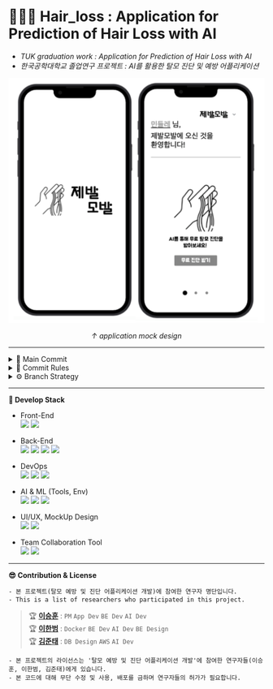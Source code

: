 # 👨🏻‍🦲 Hair_loss : Application for Prediction of Hair Loss with AI
- _TUK graduation work : Application for Prediction of Hair Loss with AI_                 
- _한국공학대학교 졸업연구 프로젝트 : AI를 활용한 탈모 진단 및 예방 어플리케이션_    


<p align="center">
  <img src="https://github.com/CodingLeeSeungHoon/HairLossDetection/blob/deploy/design/mockup/mock_sample.png" />
  
</p>
<p align="center">
  <i>↑ application mock design </i>
  
</p>

---

<details>
    <summary>🔎 Main Commit</summary>

 ```
 주요 Commit과 작성자를 같이 표기
 ```
 No major commits yet..

</details>
 
<details>
    <summary>📑 Commit Rules</summary>

 ```
 Commit Rule
 [JBMB-Jira_Ticket_Num] Commit contents (contributor)
 ex) [JBMB-0001] BE Dto, Dao, Controller 구성 (이승훈)
 ```


</details>
 
 
<details>
    <summary>⚙ Branch Strategy</summary>

 No major branch strategy yet..

</details>
 
---    
**💎 Develop Stack**
- Front-End    
  <img src="https://img.shields.io/badge/flutter-02569B?style=for-the-badge&logo=flutter&logoColor=white">  <img src="https://img.shields.io/badge/intellij-000000?style=for-the-badge&logo=intellijidea&logoColor=white">
- Back-End  
<img src="https://img.shields.io/badge/JAVA-007396?style=for-the-badge&logo=java&logoColor=white"> <img src="https://img.shields.io/badge/Spring-6DB33F?style=for-the-badge&logo=Spring&logoColor=white"> <img src="https://img.shields.io/badge/mysql-4479A1?style=for-the-badge&logo=mysql&logoColor=white"> <img src="https://img.shields.io/badge/intellij-000000?style=for-the-badge&logo=intellijidea&logoColor=white">

- DevOps    
  <img src="https://img.shields.io/badge/aws-232F3E?style=for-the-badge&logo=amazonaws&logoColor=white"> <img src="https://img.shields.io/badge/docker-2496ED?style=for-the-badge&logo=docker&logoColor=white"> <img src="https://img.shields.io/badge/jenkins-D24939?style=for-the-badge&logo=jenkins&logoColor=white">


- AI & ML (Tools, Env)    
  <img src="https://img.shields.io/badge/colab-F9AB00?style=for-the-badge&logo=googlecolab&logoColor=white"> <img src="https://img.shields.io/badge/scikit_learn-F7931E?style=for-the-badge&logo=scikit-learn&logoColor=white"> <img src="https://img.shields.io/badge/tensorflow-FF6F00?style=for-the-badge&logo=tensorflow&logoColor=white"> 
  
- UI/UX, MockUp Design    
  <img src="https://img.shields.io/badge/proto.io-34A7C1?style=for-the-badge&logo=proto.io&logoColor=white"> <img src="https://img.shields.io/badge/adobe_photoshop-31A8FF?style=for-the-badge&logo=adobephotoshop&logoColor=white"> 
  
- Team Collaboration Tool    
  <img src="https://img.shields.io/badge/github-181717?style=for-the-badge&logo=github&logoColor=white"> <img src="https://img.shields.io/badge/jira-0052CC?style=for-the-badge&logo=jira&logoColor=white">


---    
**😎 Contribution & License**
```
- 본 프로젝트(탈모 예방 및 진단 어플리케이션 개발)에 참여한 연구자 명단입니다.
- This is a list of researchers who participated in this project.
```  
> 🏆 **[이승훈](https://github.com/CodingLeeSeungHoon)** : ```PM``` ```App Dev``` ```BE Dev``` ```AI Dev```    
> 🏆 **[이한범](https://github.com/Y-greatigr)** : ```Docker``` ```BE Dev``` ```AI Dev``` ```BE Design```      
> 🏆 **[김준태](https://github.com/KZunT)** : ```DB Design``` ```AWS``` ```AI Dev```    

```
- 본 프로젝트의 라이선스는 '탈모 예방 및 진단 어플리케이션 개발'에 참여한 연구자들(이승훈, 이한범, 김준태)에게 있습니다.
- 본 코드에 대해 무단 수정 및 사용, 배포를 금하며 연구자들의 허가가 필요합니다.
```
